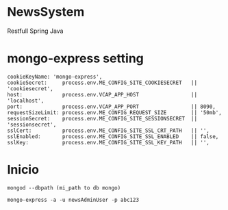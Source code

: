 # NewsSystem
Restfull Spring Java

# mongo-express setting

    cookieKeyName: 'mongo-express',
    cookieSecret:     process.env.ME_CONFIG_SITE_COOKIESECRET   || 'cookiesecret',
    host:             process.env.VCAP_APP_HOST                 || 'localhost',
    port:             process.env.VCAP_APP_PORT                 || 8090,
    requestSizeLimit: process.env.ME_CONFIG_REQUEST_SIZE        || '50mb',
    sessionSecret:    process.env.ME_CONFIG_SITE_SESSIONSECRET  || 'sessionsecret',
    sslCert:          process.env.ME_CONFIG_SITE_SSL_CRT_PATH   || '',
    sslEnabled:       process.env.ME_CONFIG_SITE_SSL_ENABLED    || false,
    sslKey:           process.env.ME_CONFIG_SITE_SSL_KEY_PATH   || '',

# Inicio

    mongod --dbpath (mi_path to db mongo)
 
    mongo-express -a -u newsAdminUser -p abc123
